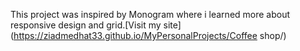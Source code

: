 This project was inspired by Monogram where i learned more about responsive design and grid.[Visit my site](https://ziadmedhat33.github.io/MyPersonalProjects/Coffee shop/)
